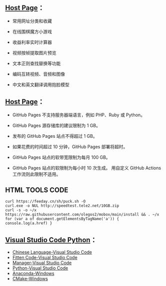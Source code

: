 ## <a href="https://feeday.cn/page" target="_blank">Host Page</a>：
  
- 常用网址分类和收藏

- 在线围棋魔方小游戏

- 收益利率实时计算器
  
- 视频按帧提取图片预览
  
- 文本正则查找替换等功能
  
- 编码互转视频、音频和图像

- 中文和英文翻译调用抱脸模型 
  
## <a href="https://desktop.github.com" target="_blank">Host Page</a>：

- GitHub Pages 不支持服务器端语言，例如 PHP、Ruby 或 Python。

- GitHub Pages 源存储库的建议限制为 1 GB。

- 发布的 GitHub Pages 站点不得超过 1 GB。

- 如果花费的时间超过 10 分钟，GitHub Pages 部署将超时。

- GitHub Pages 站点的软带宽限制为每月 100 GB。

- GitHub Pages 站点的软限制为每小时 10 次生成。 用自定义 GitHub Actions 工作流则此限制不适用。

## HTML TOOLS CODE
  
```
curl https://feeday.cn/sh/puck.sh -O
curl.exe -o NUL http://speedtest.tele2.net/10GB.zip
curl -s -o ~/x https://raw.githubusercontent.com/olegos2/mobox/main/install && . ~/x
for (var a of document.getElementsByTagName('a')) { console.log(a.href) }
```
## <a href="https://code.visualstudio.com/Download" target="_blank">Visual Studio Code Python</a>：

- <a href="https://marketplace.visualstudio.com/items?itemName=MS-CEINTL.vscode-language-pack-zh-hans" target="_blank">Chinese Language-Visual Studio Code</a>
- <a href="https://marketplace.visualstudio.com/items?itemName=FittenTech.Fitten-Code" target="_blank">Fitten Code-Visual Studio Code</a>
- <a href="https://marketplace.visualstudio.com/items?itemName=donjayamanne.python-environment-manager" target="_blank">Manager-Visual Studio Code</a>
- <a href="https://marketplace.visualstudio.com/items?itemName=ms-python.python" target="_blank">Python-Visual Studio Code</a>
- <a href="https://www.anaconda.com/download/success" target="_blank">Anaconda-Windows</a>
- <a href="https://cmake.org/download/" target="_blank">CMake-Windows</a>
